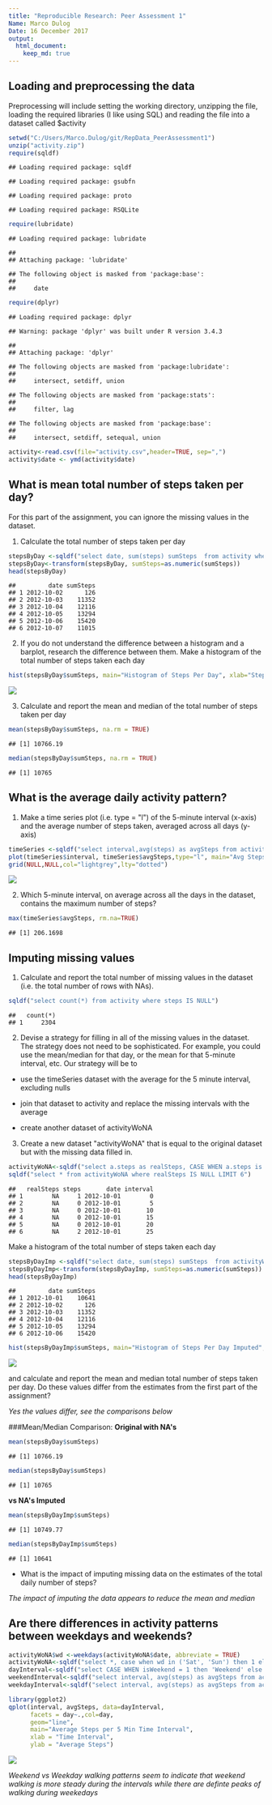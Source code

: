 ```yaml
---
title: "Reproducible Research: Peer Assessment 1"
Name: Marco Dulog
Date: 16 December 2017
output: 
  html_document:
    keep_md: true
--- 
```



## Loading and preprocessing the data
Preprocessing will include setting the working directory, unzipping the file, loading the required libraries (I like using SQL) and reading the file into a dataset called $activity

```r
setwd("C:/Users/Marco.Dulog/git/RepData_PeerAssessment1")
unzip("activity.zip")
require(sqldf)
```

```
## Loading required package: sqldf
```

```
## Loading required package: gsubfn
```

```
## Loading required package: proto
```

```
## Loading required package: RSQLite
```

```r
require(lubridate)
```

```
## Loading required package: lubridate
```

```
## 
## Attaching package: 'lubridate'
```

```
## The following object is masked from 'package:base':
## 
##     date
```

```r
require(dplyr)
```

```
## Loading required package: dplyr
```

```
## Warning: package 'dplyr' was built under R version 3.4.3
```

```
## 
## Attaching package: 'dplyr'
```

```
## The following objects are masked from 'package:lubridate':
## 
##     intersect, setdiff, union
```

```
## The following objects are masked from 'package:stats':
## 
##     filter, lag
```

```
## The following objects are masked from 'package:base':
## 
##     intersect, setdiff, setequal, union
```

```r
activity<-read.csv(file="activity.csv",header=TRUE, sep=",")
activity$date <- ymd(activity$date)
```

## What is mean total number of steps taken per day?
For this part of the assignment, you can ignore the missing values in the dataset.

1) Calculate the total number of steps taken per day

```r
stepsByDay <-sqldf("select date, sum(steps) sumSteps  from activity where steps is NOT NULL group by date")
stepsByDay<-transform(stepsByDay, sumSteps=as.numeric(sumSteps))
head(stepsByDay)
```

```
##         date sumSteps
## 1 2012-10-02      126
## 2 2012-10-03    11352
## 3 2012-10-04    12116
## 4 2012-10-05    13294
## 5 2012-10-06    15420
## 6 2012-10-07    11015
```

2) If you do not understand the difference between a histogram and a barplot, research the difference between them. Make a histogram of the total number of steps taken each day

```r
hist(stepsByDay$sumSteps, main="Histogram of Steps Per Day", xlab="Steps Per Day", col="blue", breaks=25)
```

![](PA1_template_files/figure-html/unnamed-chunk-3-1.png)<!-- -->


3) Calculate and report the mean and median of the total number of steps taken per day

```r
mean(stepsByDay$sumSteps, na.rm = TRUE)
```

```
## [1] 10766.19
```

```r
median(stepsByDay$sumSteps, na.rm = TRUE)
```

```
## [1] 10765
```



## What is the average daily activity pattern?
1) Make a time series plot (i.e. type = "l") of the 5-minute interval (x-axis) and the average number of steps taken, averaged across all days (y-axis)

```r
timeSeries <-sqldf("select interval,avg(steps) as avgSteps from activity where steps is not NULL group by interval")
plot(timeSeries$interval, timeSeries$avgSteps,type="l", main="Avg Steps Per 5 Min Time Interval", xlab="Time Interval", ylab="Avg Steps")
grid(NULL,NULL,col="lightgrey",lty="dotted")
```

![](PA1_template_files/figure-html/unnamed-chunk-5-1.png)<!-- -->

2) Which 5-minute interval, on average across all the days in the dataset, contains the maximum number of steps?

```r
max(timeSeries$avgSteps, rm.na=TRUE)
```

```
## [1] 206.1698
```
## Imputing missing values
1) Calculate and report the total number of missing values in the dataset (i.e. the total number of rows with NAs).

```r
sqldf("select count(*) from activity where steps IS NULL")
```

```
##   count(*)
## 1     2304
```
2) Devise a strategy for filling in all of the missing values in the dataset. The strategy does not need to be sophisticated. For example, you could use the mean/median for that day, or the mean for that 5-minute interval, etc.  Our strategy will be to 

* use the timeSeries dataset with the average for the 5 minute interval, excluding nulls 

* join that dataset to activity and replace the missing intervals with the average 

* create another dataset of activityWoNA 

3) Create a new dataset "activityWoNA" that is equal to the original dataset but with the missing data filled in.


```r
activityWoNA<-sqldf("select a.steps as realSteps, CASE WHEN a.steps is NULL THEN CAST(ts.avgSteps as Integer) ELSE a.steps END as steps, a.date, a.interval from activity a inner join timeSeries ts ON a.interval = ts.interval")
sqldf("select * from activityWoNA where realSteps IS NULL LIMIT 6")
```

```
##   realSteps steps       date interval
## 1        NA     1 2012-10-01        0
## 2        NA     0 2012-10-01        5
## 3        NA     0 2012-10-01       10
## 4        NA     0 2012-10-01       15
## 5        NA     0 2012-10-01       20
## 6        NA     2 2012-10-01       25
```

Make a histogram of the total number of steps taken each day 

```r
stepsByDayImp <-sqldf("select date, sum(steps) sumSteps  from activityWoNA group by date")
stepsByDayImp<-transform(stepsByDayImp, sumSteps=as.numeric(sumSteps))
head(stepsByDayImp)
```

```
##         date sumSteps
## 1 2012-10-01    10641
## 2 2012-10-02      126
## 3 2012-10-03    11352
## 4 2012-10-04    12116
## 5 2012-10-05    13294
## 6 2012-10-06    15420
```

```r
hist(stepsByDayImp$sumSteps, main="Histogram of Steps Per Day Imputed", xlab="Steps Per Day", col="orange", breaks=25)
```

![](PA1_template_files/figure-html/unnamed-chunk-9-1.png)<!-- -->

and calculate and report the mean and median total number of steps taken per day. 
Do these values differ from the estimates from the first part of the assignment? 

*Yes the values differ, see the comparisons below*

###Mean/Median Comparison: 
**Original with NA's**

```r
mean(stepsByDay$sumSteps)
```

```
## [1] 10766.19
```

```r
median(stepsByDay$sumSteps)
```

```
## [1] 10765
```
**vs NA's Imputed**

```r
mean(stepsByDayImp$sumSteps)
```

```
## [1] 10749.77
```

```r
median(stepsByDayImp$sumSteps)
```

```
## [1] 10641
```


* What is the impact of imputing missing data on the estimates of the total daily number of steps? 

*The impact of imputing the data appears to reduce the mean and median*

## Are there differences in activity patterns between weekdays and weekends?

```r
activityWoNA$wd <-weekdays(activityWoNA$date, abbreviate = TRUE)
activityWoNA<-sqldf("select *, case when wd in ('Sat', 'Sun') then 1 else 0 end as isWeekend from activityWoNA")
dayInterval<-sqldf("select CASE WHEN isWeekend = 1 then 'Weekend' else 'Weekday' end as day, interval, avg(steps) as avgSteps from activityWoNA group by CASE WHEN isWeekend = 1 then 'Weekend' else 'Weekday' end, interval")
weekendInterval<-sqldf("select interval, avg(steps) as avgSteps from activityWoNA where isWeekend=1 group by interval")
weekdayInterval<-sqldf("select interval, avg(steps) as avgSteps from activityWoNA where isWeekend = 0 group by interval")

library(ggplot2)
qplot(interval, avgSteps, data=dayInterval,
      facets = day~.,col=day,
      geom="line",
      main="Average Steps per 5 Min Time Interval",
      xlab = "Time Interval",
      ylab = "Average Steps")
```

![](PA1_template_files/figure-html/unnamed-chunk-12-1.png)<!-- -->


*Weekend vs Weekday walking patterns seem to indicate that weekend walking is more steady during the intervals while there are definte peaks of walking during weekedays*



